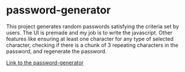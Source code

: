 # password-generator

This project generates random passwords satisfying the criteria set by users. The UI is premade and my job is to write the
javascript. Other features like ensuring at least one character for any type of selected character, checking if there is a chunk of 3 repeating characters in the password, and regenerate the password.

[Link to the password-generator](https://cckinwest.github.io/password-generator/)
